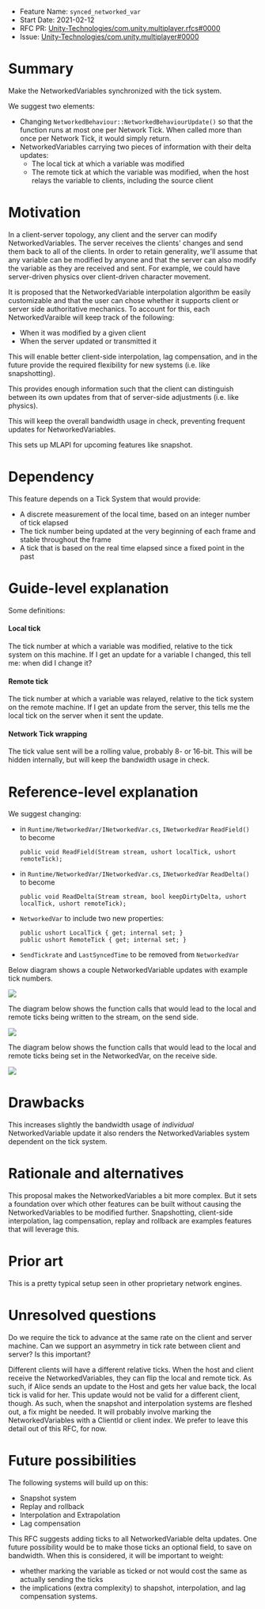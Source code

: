 - Feature Name: `synced_networked_var`
- Start Date: 2021-02-12
- RFC PR: [Unity-Technologies/com.unity.multiplayer.rfcs#0000](https://github.com/Unity-Technologies/com.unity.multiplayer.rfcs/pull/0000)
- Issue: [Unity-Technologies/com.unity.multiplayer#0000](https://github.com/Unity-Technologies/com.unity.multiplayer/issues/0000)

# Summary
[summary]: #summary

Make the NetworkedVariables synchronized with the tick system.

We suggest two elements:
- Changing `NetworkedBehaviour::NetworkedBehaviourUpdate()` so that the function runs at most one per Network Tick. When called more than once per Network Tick, it would simply return.
- NetworkedVariables carrying two pieces of information with their delta updates:
    - The local tick at which a variable was modified
    - The remote tick at which the variable was modified, when the host relays the variable to clients, including the source client    

# Motivation
[motivation]: #motivation

In a client-server topology, any client and the server can modify NetworkedVariables. The server receives the clients' changes and send them back to all of the clients. In order to retain generality, we'll assume that any variable can be modified by anyone and that the server can also modify the variable as they are received and sent. For example, we could have server-driven physics over client-driven character movement.

It is proposed that the NetworkedVariable interpolation algorithm be easily customizable and that the user can chose whether it supports client or server side authoritative mechanics. To account for this, each NetworkedVaraible will keep track of the following:
- When it was modified by a given client
- When the server updated or transmitted it

This will enable better client-side interpolation, lag compensation, and in the future provide the required flexibility for new systems (i.e. like snapshotting).

This provides enough information such that the client can distinguish between its own updates from that of server-side adjustments (i.e. like physics).

This will keep the overall bandwidth usage in check, preventing frequent updates for NetworkedVariables.

This sets up MLAPI for upcoming features like snapshot.

# Dependency
[dependency]: #dependency

This feature depends on a Tick System that would provide:
- A discrete measurement of the local time, based on an integer number of tick elapsed
- The tick number being updated at the very beginning of each frame and stable throughout the frame
- A tick that is based on the real time elapsed since a fixed point in the past 

# Guide-level explanation
[guide-level-explanation]: #guide-level-explanation

Some definitions:

#### Local tick
The tick number at which a variable was modified, relative to the tick system on this machine. If I get an update for a variable I changed, this tell me: when did I change it?

#### Remote tick
The tick number at which a variable was relayed, relative to the tick system on the remote machine. If I get an update from the server, this tells me the local tick on the server when it sent the update.

#### Network Tick wrapping 

The tick value sent will be a rolling value, probably 8- or 16-bit. This will be hidden internally, but will keep the bandwidth usage in check.

# Reference-level explanation
[reference-level-explanation]: #reference-level-explanation

We suggest changing:

- in `Runtime/NetworkedVar/INetworkedVar.cs`, `INetworkedVar` `ReadField()` to become

      public void ReadField(Stream stream, ushort localTick, ushort remoteTick);

- in `Runtime/NetworkedVar/INetworkedVar.cs`, `INetworkedVar` `ReadDelta()` to become

      public void ReadDelta(Stream stream, bool keepDirtyDelta, ushort localTick, ushort remoteTick);

- `NetworkedVar` to include two new properties:

      public ushort LocalTick { get; internal set; }
      public ushort RemoteTick { get; internal set; }
      
 - `SendTickrate` and `LastSyncedTime` to be removed from `NetworkedVar`

Below diagram shows a couple NetworkedVariable updates with example tick numbers.

![](0000-sync-networked-vars/netvars.png)

The diagram below shows the function calls that would lead to the local and remote ticks being written to the stream, on the send side.

![](0000-sync-networked-vars/netvars.ticksend.png)

The diagram below shows the function calls that would lead to the local and remote ticks being set in the NetworkedVar, on the receive side.

![](0000-sync-networked-vars/netvars.tickrecv.png)

# Drawbacks
[drawbacks]: #drawbacks

This increases slightly the bandwidth usage of _individual_ NetworkedVariable update it also renders the NetworkedVariables system dependent on the tick system.

# Rationale and alternatives
[rationale-and-alternatives]: #rationale-and-alternatives

This proposal makes the NetworkedVariables a bit more complex. But it sets a foundation over which other features can be built without causing the NetworkedVariables to be modified further. Snapshotting, client-side interpolation, lag compensation, replay and rollback are examples features that will leverage this. 

# Prior art
[prior-art]: #prior-art

This is a pretty typical setup seen in other proprietary network engines.

# Unresolved questions
[unresolved-questions]: #unresolved-questions

Do we require the tick to advance at the same rate on the client and server machine. Can we support an asymmetry in tick rate between client and server? Is this important?

Different clients will have a different relative ticks. When the host and client receive the NetworkedVariables, they can flip the local and remote tick. As such, if Alice sends an update to the Host and gets her value back, the local tick is valid for her. This update would not be valid for a different client, though. As such, when the snapshot and interpolation systems are fleshed out, a fix might be needed. It will probably involve marking the NetworkedVariables with a ClientId or client index. We prefer to leave this detail out of this RFC, for now. 

# Future possibilities
[future-possibilities]: #future-possibilities

The following systems will build up on this:
- Snapshot system
- Replay and rollback
- Interpolation and Extrapolation
- Lag compensation

This RFC suggests adding ticks to all NetworkedVariable delta updates. One future possibility would be to make those ticks an optional field, to save on bandwidth. When this is considered, it will be important to weight:
- whether marking the variable as ticked or not would cost the same as actually sending the ticks
- the implications (extra complexity) to shapshot, interpolation, and lag compensation systems.

